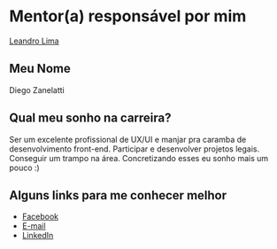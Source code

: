# Mentor(a) responsável por mim

[Leandro Lima](/profiles/mentors/profiles/leandro_lima.md)

## Meu Nome

Diego Zanelatti

## Qual meu sonho na carreira?

Ser um excelente profissional de UX/UI e manjar pra caramba de desenvolvimento front-end. Participar e desenvolver projetos legais. Conseguir um trampo na área.
Concretizando esses eu sonho mais um pouco :)

## Alguns links para me conhecer melhor

- [Facebook](http://www.facebook.com/diego.zanelatti)
- [E-mail](diegozanelatti@hotmail.com)
- [LinkedIn](https://www.linkedin.com/in/diego-zanelatti-21501a100?trk=nav_responsive_tab_profile)
